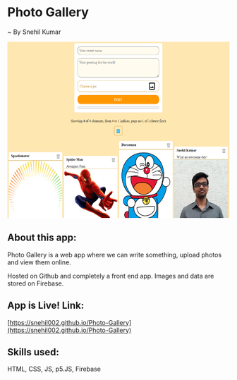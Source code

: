# Photo Gallery
~ By Snehil Kumar

<img src="/ss/photo-gallery.png" alt="Photo Gallery Screenshot" width="595" height="400" />  

## About this app:
Photo Gallery is a web app where we can write something, upload photos and view them online.

Hosted on Github and completely a front end app. Images and data are stored on Firebase.

## App is Live! Link:
[https://snehil002.github.io/Photo-Gallery](https://snehil002.github.io/Photo-Gallery)

## Skills used:
HTML, CSS, JS, p5.JS, Firebase